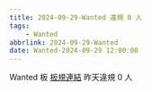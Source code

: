 ```yaml
---
title: 2024-09-29-Wanted 違規 0 人
tags:
    - Wanted
abbrlink: 2024-09-29-Wanted
date: Wanted-2024-09-29 12:00:00
---
```

Wanted 板 [板規連結](https://www.ptt.cc/bbs/Wanted/M.1608829773.A.D3B.html)
昨天違規 0 人

